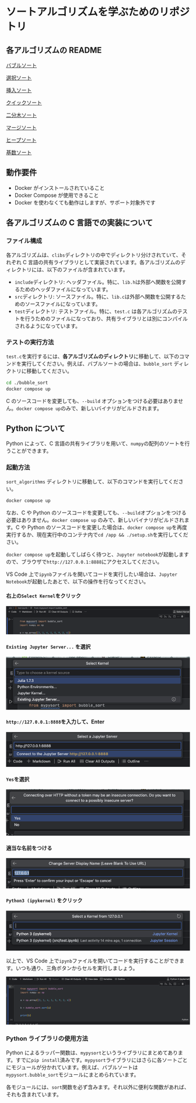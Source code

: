 # ソートアルゴリズムを学ぶためのリポジトリ

## 各アルゴリズムの README

[バブルソート](./clibs/bubble_sort/README.md)

[選択ソート](./clibs/selection_sort/README.md)

[挿入ソート](./clibs/insertion_sort/README.md)

[クイックソート](./clibs/quick_sort/README.md)

[二分木ソート](./clibs/binary_tree_sort/README.md)

[マージソート](./clibs/merge_sort/README.md)

[ヒープソート](./clibs/heap_sort/README.md)

[基数ソート](./clibs/radix_sort/README.md)

## 動作要件

- Docker がインストールされていること
- Docker Compose が使用できること
- Docker を使わなくても動作はしますが、サポート対象外です

## 各アルゴリズムの C 言語での実装について

### ファイル構成

各アルゴリズムは、`clibs`ディレクトリの中でディレクトリ分けされていて、それぞれ C 言語の共有ライブラリとして実装されています。各アルゴリズムのディレクトリには、以下のファイルが含まれています。

- `include`ディレクトリ: ヘッダファイル。特に、`lib.h`は外部へ関数を公開するためのヘッダファイルになっています。
- `src`ディレクトリ: ソースファイル。特に、`lib.c`は外部へ関数を公開するためのソースファイルになっています。
- `test`ディレクトリ: テストファイル。特に、`test.c` は各アルゴリズムのテストを行うためのファイルになっており、共有ライブラリとは別にコンパイルされるようになっています。

### テストの実行方法

`test.c`を実行するには、**各アルゴリズムのディレクトリ**に移動して、以下のコマンドを実行してください。例えば、バブルソートの場合は、`bubble_sort` ディレクトリに移動してください。

```bash
cd ./bubble_sort
docker compose up
```

C のソースコードを変更しても、`--build` オプションをつける必要はありません。`docker compose up`のみで、新しいバイナリがビルドされます。

## Python について

Python によって、C 言語の共有ライブラリを用いて、`numpy`の配列のソートを行うことができます。

### 起動方法

`sort_algorithms` ディレクトリに移動して、以下のコマンドを実行してください。

```bash
docker compose up
```

なお、C や Python のソースコードを変更しても、`--build`オプションをつける必要はありません。`docker compose up` のみで、新しいバイナリがビルドされます。C や Python のソースコードを変更した場合は、`docker compose up`を再度実行するか、現在実行中のコンテナ内で`cd /app && ./setup.sh`を実行してください。

`docker compose up`を起動してしばらく待つと、`Jupyter notebook`が起動しますので、ブラウザで`http://127.0.0.1:8888`にアクセスしてください。

VS Code 上で`ipynb`ファイルを開いてコードを実行したい場合は、`Jupyter Notebook`が起動したあとで、以下の操作を行なってください。

#### 右上の`Select Kernel`をクリック

![Select kernel](./images/001.png)

#### `Existing Jupyter Server...` を選択

![Existing Jupyter Server...](./images/002.png)

#### `http://127.0.0.1:8888`を入力して、Enter

![Input URL](./images/003.png)

#### `Yes`を選択

![Press Yes](./images/004.png)

#### 適当な名前をつける

![Name](./images/005.png)

#### `Python3 (ipykernel)` をクリック

![Select Python3](./images/006.png)

以上で、VS Code 上で`ipynb`ファイルを開いてコードを実行することができます。いつも通り、三角ボタンからセルを実行しましょう。

![Finished](./images/007.png)

### Python ライブラリの使用方法

Python によるラッパー関数は、`mypysort`というライブラリにまとめてあります。すでに`pip install`済みです。`mypysort`ライブラリにはさらに各ソートごとにモジュールが分かれています。例えば、バブルソートは`mypysort.bubble_sort`モジュールにまとめられています。

各モジュールには、`sort`関数を必ず含みます。それ以外に便利な関数があれば、それも含まれています。
